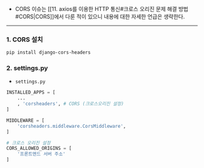 
- CORS 이슈는 [[11. axios를 이용한 HTTP 통신#크로스 오리진 문제 해결 방법#CORS|CORS]]에서 다룬 적이 있으니 내용에 대한 자세한 언급은 생략한다.
---

### 1. CORS 설치
```sh
pip install django-cors-headers
```

### 2. settings.py
- `settings.py`
```python
INSTALLED_APPS = [
	...
	, 'corsheaders', # CORS (크로스오리진 설정)
]

MIDDLEWARE = [
    'corsheaders.middleware.CorsMiddleware',
]

# 크로스 오리진 설정
CORS_ALLOWED_ORIGINS = [
    '프론트엔드 서버 주소'
]
```